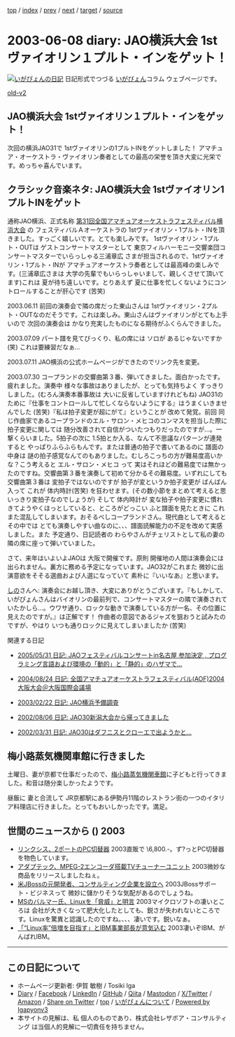 [top](../index.html) 
 / [index](index.html) 
 / [prev](ig030606.html) 
 / [next](ig030609.html) 
 / [target](https://www.igapyon.jp/igapyon/diary/2003/ig030608.html) 
 / [source](https://github.com/igapyon/diary/blob/master/2003/ig030608.src.md) 

2003-06-08 diary: JAO横浜大会 1stヴァイオリン１プルト・インをゲット！
=====================================================================================================
[![いがぴょんの日記](https://www.igapyon.jp/igapyon/diary/images/iga202308_64.jpg "いがぴょん")](https://www.igapyon.jp/igapyon/diary/memo/memoigapyon.html) 日記形式でつづる [いがぴょん](https://www.igapyon.jp/igapyon/diary/memo/memoigapyon.html)コラム ウェブページです。

[old-v2](ig030608-orig.html)

## JAO横浜大会 1stヴァイオリン１プルト・インをゲット！

次回の横浜JAO31で 1stヴァイオリンの1プルトINをゲットしました！ アマチュア・オーケストラ・ヴァイオリン奏者としての最高の栄誉を頂き大変に光栄です。めっちゃ喜んでいます。


## クラシック音楽ネタ: JAO横浜大会 1stヴァイオリン1プルトINをゲット

通称JAO横浜、正式名称 [第31回全国アマチュアオーケストラフェスティバル横浜大会](http://www.yokokyo.net/AOF2003/) の フェスティバルＡオーケストラの 1stヴァイオリン・1プルト・INを頂きました。すっごく嬉しいです。とても楽しみです。
1stヴァイオリン・1プルト・OUTは ゲストコンサートマスターとして 東京フィルハーモニー交響楽団コンサートマスターでいらっしゃる三浦章広 さまが担当されるので、1stヴァイオリン・1プルト・INが アマチュアオーケストラ奏者としては最高峰の楽しみです。(三浦章広さまは 大学の先輩でもいらっしゃいまして、親しくさせて頂いてます)これは 夏が待ち遠しいです。とりあえず 夏に仕事を忙しくないようにコントロールすることが肝心です
(苦笑)

2003.06.11 前回の演奏会で隣の席だった東山さんは 1stヴァイオリン・2プルト・OUTなのだそうです。これは楽しみ。東山さんはヴァイオリンがとても上手いので 次回の演奏会は かなり充実したものになる期待がふくらんできました。

2003.07.09 パート譜を見てびっくり、私の席には ソロが あるじゃないですか (笑) これは要練習だなぁ…

2003.07.11 JAO横浜の公式ホームページができたのでリンク先を変更。

2003.07.30 コープランドの交響曲第３番、弾いてきました。面白かったです。疲れました。演奏中 様々な事故はありましたが、とっても気持ちよく すっきりしました。(むろん演奏本番事故は 大いに反省していますけれどもね) JAO31のために『仕事をコントロールして忙しくならないようにする』はうまくいきませんでした (苦笑)『私は拍子変更が超にがて』ということが 改めて発覚。前回 同じ作曲家であるコープランドのエル・サロン・メヒコのコンマスを担当した際に拍子変更に関しては 随分改善されて自信がついたつもりだったのですが…。一撃くらいました。5拍子の次に
1.5拍とか入る、なんて不思議なパターンが連発すると  やっぱりふらふらもんです。または普通の拍子で書いてあるのに 譜面の中身は 謎の拍子感覚なんてのもありました。むしろこっちの方が難易度高いかな？こう考えると エル・サロン・メヒコ って 実はそれほどの難易度では無かったのですね。交響曲第３番を演奏して初めて分かるその難易度。いずれにしても 交響曲第３番は 変拍子ではないのですが 拍子が変というか拍子変更が ばんばん入って これが 体内時計(苦笑) を狂わせます。(その数小節をまとめて考えると思いっきり変拍子なのでしょうが) そして 体内時計が 変な拍子や拍子変更に慣れきてようやくほっとしていると、ところがどっこい ふと譜面を見たときに これまた混乱してしまいます。おそるべしコープランドさん。現代曲として考えると その中では とても演奏しやすい曲なのに、、、譜面読解能力の不足を改めて実感しました。また 予定通り、日記読者の わらやさんがチェリストとして私の妻の隣の席に座って弾いていました。

さて、来年はいよいよJAOは 大阪で開催です。原則 開催地の人間は演奏会には出られません。裏方に務める予定になっています。JAO32がこれまた 微妙に出演意欲をそそる選曲および人選になっていて 素朴に『いいなあ』と思います。

[しの](http://www.freedomcat.com/)さんへ: 演奏会にお越し頂き、大変にありがとうございます。『もしかして、いがぴょんさんはバイオリンの最前列で、コンサートマスターの隣で演奏されていたかしら…。ウワサ通り、ロックな動きで演奏している方が一名、その位置に見えたのですが。』は正解です！ 作曲者の意図であるジャズを狙おうと試みたのですが、やはり いつも通りロックに見えてしまいましたか
(苦笑)

関連する日記

* [2005/05/31 日記: JAOフェスティバルコンサートin名古屋 参加決定 , プログラミング言語および環境の「動的」と「静的」のハザマで…](../2005/ig050531.html)
  
* [2004/08/24 日記: 全国アマチュアオーケストラフェスティバル(AOF)2004大阪大会＠大阪国際会議場](../2004/ig040824.html)
  
* [2003/02/22 日記: JAO横浜予備調査](ig030222.html)
  
* [2002/08/06 日記: JAO30新潟大会から帰ってきました](../2002/ig020806.html)
  
* [2002/03/31 日記: JAO30はダフニスとクローエで出ようかと…](../2002/ig020331.html)

## 梅小路蒸気機関車館に行きました

土曜日、妻が京都で仕事だったので、[梅小路蒸気機関車館](http://www.mtm.or.jp/uslm/)に子どもと行ってきました。和音は随分楽しかったようです。

昼飯に 妻と合流して JR京都駅にある伊勢丹11階のレストラン街の一つのイタリア料理店に行きました。とってもおいしかったです。満足。

## 世間のニュースから () 2003

* [リンクシス、2ポートのPC切替器](http://www.zdnet.co.jp/news/0306/06/njbt_07.html)  2003直販で \6,800.-。ず?っとPC切替器を物色しています。
* [アダプテック、MPEG-2エンコーダ搭載TVチューナーユニット](http://www.zdnet.co.jp/news/0306/06/njbt_10.html)  2003微妙な商品をリリースしましたねぇ。
* [米JBossの元開発者、コンサルティング企業を設立へ](http://japan.cnet.com/news/ent/story/0,2000047623,20055055,00.htm)  2003JBossサポート・ビジネスって 微妙に儲かりそうな気配があるのでしょうね。
* [MSのバルマー氏、Linuxを「脅威」と明言](http://www.zdnet.co.jp/news/0306/05/ne00_ballmer.html)  2003マイクロソフトの凄いところは 会社が大きくなって肥大化したとしても、鋭さが失われないところです。Linuxを驚異と認識したのですね。、、、凄いです。鋭いなぁ。
* [「“Linux率”倍増を目指す」とIBM事業部長が意気込む](http://itpro.nikkeibp.co.jp/free/NC/NEWS/20030606/2/index.shtml)  2003凄いぞIBM、がんばれIBM。


----------------------------------------------------------------------------------------------------

## この日記について

* ホームページ更新者: 伊賀 敏樹 / Tosiki Iga
* [Diary](https://www.igapyon.jp/igapyon/diary/) / [Facebook](https://www.facebook.com/igapyon) / [LinkedIn](https://www.linkedin.com/in/toshikiiga) / [GitHub](https://github.com/igapyon) / [Qiita](https://qiita.com/igapyon) / [Mastodon](https://social.vivaldi.net/@igapyon) / [X/Twitter](https://twitter.com/ToshikiIga) / [Amazon](https://www.amazon.co.jp/%E4%BC%8A%E8%B3%80-%E6%95%8F%E6%A8%B9/e/B004LTQWCQ) / 
[Share on Twitter](https://twitter.com/intent/tweet?hashtags=igapyon%2Cdiary%2C%E3%81%84%E3%81%8C%E3%81%B4%E3%82%87%E3%82%93&text=JAO%E6%A8%AA%E6%B5%9C%E5%A4%A7%E4%BC%9A+1st%E3%83%B4%E3%82%A1%E3%82%A4%E3%82%AA%E3%83%AA%E3%83%B3%EF%BC%91%E3%83%97%E3%83%AB%E3%83%88%E3%83%BB%E3%82%A4%E3%83%B3%E3%82%92%E3%82%B2%E3%83%83%E3%83%88%EF%BC%81&url=https%3A%2F%2Fwww.igapyon.jp%2Figapyon%2Fdiary%2F2003%2Fig030608.html) / [top](../index.html) / [いがぴょんについて](https://www.igapyon.jp/igapyon/diary/memo/memoigapyon.html) / [Powered by Igapyonv3](https://github.com/igapyon/igapyonv3)
* 本サイトの見解は、私 個人のものであり、株式会社レザボア・コンサルティング は当個人的見解に一切責任を持ちません。 
